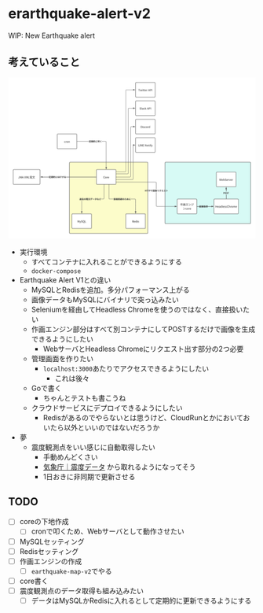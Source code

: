 # erarthquake-alert-v2

WIP: New Earthquake alert

## 考えていること

![構成図](./documents/構成図.png)

- 実行環境
  - すべてコンテナに入れることができるようにする
  - `docker-compose`
- Earthquake Alert V1との違い
  - MySQLとRedisを追加。多分パフォーマンス上がる
  - 画像データもMySQLにバイナリで突っ込みたい
  - Seleniumを経由してHeadless Chromeを使うのではなく、直接扱いたい
  - 作画エンジン部分はすべて別コンテナにしてPOSTするだけで画像を生成できるようにしたい
    - WebサーバとHeadless Chromeにリクエスト出す部分の2つ必要
  - 管理画面を作りたい
    - `localhost:3000`あたりでアクセスできるようにしたい
      - これは後々
  - Goで書く
    - ちゃんとテストも書こうね
  - クラウドサービスにデプロイできるようにしたい
    - Redisがあるのでやらないとは思うけど、CloudRunとかにおいておいたら以外といいのではないだろうか
- 夢
  - 震度観測点をいい感じに自動取得したい
    - 手動めんどくさい
    - [気象庁｜震度データ](https://www.data.jma.go.jp/eqev/data/bulletin/shindo.html) から取れるようになってそう
    - 1日おきに非同期で更新させる

## TODO

- [ ] coreの下地作成
  - [ ] cronで叩くため、Webサーバとして動作させたい
- [ ] MySQLセッティング
- [ ] Redisセッティング
- [ ] 作画エンジンの作成
  - [ ] `earthquake-map-v2`でやる
- [ ] core書く
- [ ] 震度観測点のデータ取得も組み込みたい
  - [ ] データはMySQLかRedisに入れるとして定期的に更新できるようにする
